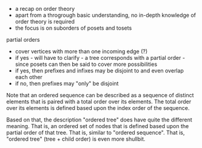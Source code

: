 
- a recap on order theory
- apart from a throgrough basic understanding,
  no in-depth knowledge of order theory is required
- the focus is on suborders of posets and tosets

partial orders
- cover vertices with more than one incoming edge (?)
- if yes - will have to clarify - a tree corresponds
  with a partial order - since posets can then be
  said to cover more possibilities
- if yes, then prefixes and infixes may be disjoint
  to and even overlap each other
- if no, then prefixes may "only" be disjoint

<!-- ======================================================================= -->

Note that an ordered sequence can be described as a sequence of distinct
elements that is paired with a total order over its elements. The total order
over its elements is defined based upon the index order of the sequence.

Based on that, the description "ordered tree" does have quite the different
meaning. That is, an ordered set of nodes that is defined based upon the
partial order of that tree. That is, similar to "ordered sequence". That
is, "ordered tree" (tree + child order) is even more shullbit.
